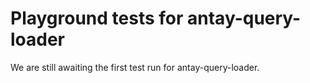 # Playground tests for antay-query-loader
We are still awaiting the first test run for antay-query-loader.
